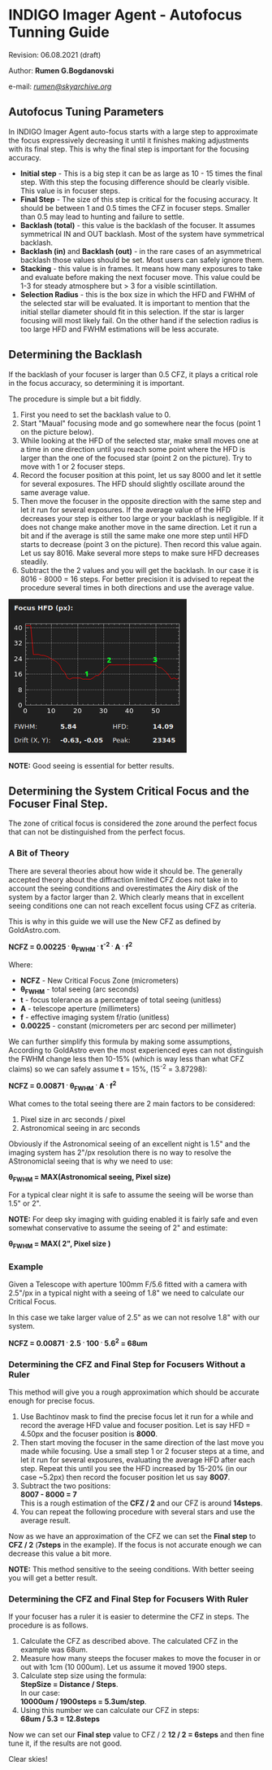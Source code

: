 # INDIGO Imager Agent - Autofocus Tunning Guide

Revision: 06.08.2021 (draft)

Author: **Rumen G.Bogdanovski**

e-mail: *rumen@skyarchive.org*

## Autofocus Tuning Parameters
In INDIGO Imager Agent auto-focus starts with a large step to approximate the focus expressively decreasing it until it finishes making adjustments with its final step. This is why the final step is important for the focusing accuracy.
- **Initial step** - This is a big step it can be as large as 10 - 15 times the final step. With this step the focusing difference should be clearly visible. This value is in focuser steps.
- **Final Step** - The size of this step is critical for the focusing accuracy. It should be between 1 and 0.5 times the CFZ in focuser steps. Smaller than 0.5 may lead to hunting and failure to settle.
- **Backlash (total)** - this value is the backlash of the focuser. It assumes symmetrical IN and OUT backlash. Most of the system have symmetrical backlash.
- **Backlash (in)** and **Backlash (out)** - in the rare cases of an asymmetrical backlash those values should be set. Most users can safely ignore them.
- **Stacking** - this value is in frames. It means how many exposures to take and evaluate before making the next focuser move. This value could be 1-3 for steady atmosphere but > 3 for a visible scintillation.
- **Selection Radius** - this is the box size in which the HFD and FWHM of the selected star will be evaluated. It is important to mention that the initial stellar diameter should fit in this selection. If the star is larger focusing will most likely fail. On the other hand if the selection radius is too large HFD and FWHM estimations will be less accurate.

## Determining the Backlash
If the backlash of your focuser is larger than 0.5 CFZ, it plays a critical role in the focus accuracy, so determining it is important.

The procedure is simple but a bit fiddly.
1. First you need to set the backlash value to 0.
2. Start "Maual" focusing mode and go somewhere near the focus (point 1 on the picture below).
3. While looking at the HFD of the selected star, make small moves one at a time in one direction until you reach some point where the HFD is larger than the one of the focused star (point 2 on the picture). Try to move with 1 or 2 focuser steps.
4. Record the focuser position at this point, let us say 8000 and let it settle for several exposures. The HFD should slightly oscillate around the same average value.
5. Then move the focuser in the opposite direction with the same step and let it run for several exposures. If the average value of the HFD decreases your step is either too large or your backlash is negligible. If it does not change make another move in the same direction. Let it run a bit and if the average is still the same make one more step until HFD starts to decrease (point 3 on the picture). Then record this value again. Let us say 8016. Make several more steps to make sure HFD decreases steadily.
6. Subtract the the 2 values and you will get the backlash. In our case it is 8016 - 8000 = 16 steps. For better precision it is advised to repeat the procedure several times in both directions and use the average value.

![](IMAGING_AF_TUNING/backlash1.png)

**NOTE:** Good seeing is essential for better results.

## Determining the System Critical Focus and the Focuser Final Step.

The zone of critical focus is considered the zone around the perfect focus that can not be distinguished from the perfect focus.

### A Bit of Theory
There are several theories about how wide it should be. The generally accepted theory about the diffraction limited CFZ does not
take in to account the seeing conditions and overestimates the Airy disk of the system by a factor larger than 2. Which clearly
means that in excellent seeing conditions one can not reach excellent focus using CFZ as criteria.

This is why in this guide we will use the New CFZ as defined by GoldAstro.com.

 **NCFZ = 0.00225 <sup>.</sup> &theta;<sub>FWHM</sub> <sup>.</sup> t<sup>-2</sup> <sup>.</sup> A <sup>.</sup> f<sup>2</sup>**

Where:
- **NCFZ** - New Critical Focus Zone (micrometers)
- **&theta;<sub>FWHM</sub>** - total seeing (arc seconds)
- **t** - focus tolerance as a percentage of total seeing (unitless)
- **A** - telescope aperture (millimeters)
- **f** - effective imaging system f/ratio (unitless)
- **0.00225** - constant (micrometers per arc second per millimeter)

We can further simplify this formula by making some assumptions, According to GoldAstro even the most experienced eyes can not distinguish the FWHM change less then 10-15% (which is way less than what CFZ claims) so we can safely assume **t** = 15%, (15<sup>-2</sup> = 3.87298):

**NCFZ = 0.00871 <sup>.</sup> &theta;<sub>FWHM</sub> <sup>.</sup> A <sup>.</sup> f<sup>2</sup>**

What comes to the total seeing there are 2 main factors to be considered:
1. Pixel size in arc seconds / pixel
2. Astronomical seeing in arc seconds

Obviously if the Astronomical seeing of an excellent night is 1.5" and the imaging system has 2"/px resolution there is no way to resolve the AStronomiclal seeing that is why we need to use:

**&theta;<sub>FWHM</sub> = MAX(Astronomical seeing, Pixel size)**

For a typical clear night it is safe to assume the seeing will be worse than 1.5" or 2".

**NOTE:** For deep sky imaging with guiding enabled it is fairly safe and even somewhat conservative to assume the seeing of 2" and estimate:

**&theta;<sub>FWHM</sub> = MAX( 2", Pixel size )**

### Example
Given a Telescope with aperture 100mm F/5.6 fitted with a camera with 2.5"/px in a typical night with a seeing of 1.8" we need to calculate our Critical Focus.

In this case we take larger value of 2.5" as we can not resolve 1.8" with our system.

**NCFZ = 0.00871 <sup>.</sup> 2.5 <sup>.</sup> 100 <sup>.</sup> 5.6<sup>2</sup> = 68um**

### Determining the CFZ and Final Step for Focusers Without a Ruler
This method will give you a rough approximation which should be accurate enough for precise focus.
1. Use Bachtinov mask to find the precise focus let it run for a while and record the average HFD value and focuser position. Let is say HFD = 4.50px and the focuser position is **8000**.
2. Then start moving the focuser in the same direction of the last move you made while focusing. Use a small step 1 or 2 focuser steps at a time, and let it run for several exposures, evaluating the average HFD after each step. Repeat this until you see the HFD increased by 15-20% (in our case ~5.2px) then record the focuser position let us say **8007**.
3. Subtract the two positions:\
 **8007 - 8000 = 7**\
 This is a rough estimation of the **CFZ / 2** and our CFZ is around **14steps**.
4. You can repeat the following procedure with several stars and use the average result.

Now as we have an approximation of the CFZ we can set the **Final step** to **CFZ / 2** (**7steps** in the example). If the focus is not accurate enough we can decrease this value a bit more.

**NOTE:** This method sensitive to the seeing conditions. With better seeing you will get a better result.

### Determining the CFZ and Final Step for Focusers With Ruler
If your focuser has a ruler it is easier to determine the CFZ in steps.
The procedure is as follows.
1. Calculate the CFZ as described above. The calculated CFZ in the example was 68um.
2. Measure how many steeps the focuser makes to move the focuser in or out with 1cm (10 000um). Let us assume it moved 1900 steps.
3. Calculate step size using the formula:\
 **StepSize = Distance / Steps**.\
 In our case:\
 **10000um / 1900steps = 5.3um/step**.
4. Using this number we can calculate our CFZ in steps:\
 **68um / 5.3 = 12.8steps**

Now we can set our **Final step** value to CFZ / 2 **12 / 2 = 6steps** and then fine tune it, if the results are not good.

Clear skies!  
